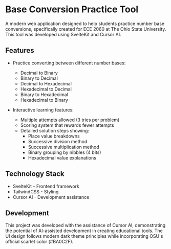 # Base Conversion Practice Tool

A modern web application designed to help students practice number base conversions, specifically created for ECE 2060 at The Ohio State University. This tool was developed using SvelteKit and Cursor AI.

## Features

- Practice converting between different number bases:
  - Decimal to Binary
  - Binary to Decimal
  - Decimal to Hexadecimal
  - Hexadecimal to Decimal
  - Binary to Hexadecimal
  - Hexadecimal to Binary

- Interactive learning features:
  - Multiple attempts allowed (3 tries per problem)
  - Scoring system that rewards fewer attempts
  - Detailed solution steps showing:
    - Place value breakdowns
    - Successive division method
    - Successive multiplication method
    - Binary grouping by nibbles (4 bits)
    - Hexadecimal value explanations

## Technology Stack

- SvelteKit - Frontend framework
- TailwindCSS - Styling
- Cursor AI - Development assistance

## Development

This project was developed with the assistance of Cursor AI, demonstrating the potential of AI-assisted development in creating educational tools. The UI design follows modern dark theme principles while incorporating OSU's official scarlet color (#BA0C2F).